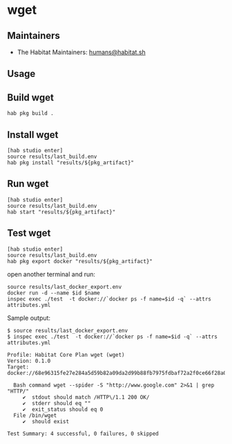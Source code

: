# wget

## Maintainers

* The Habitat Maintainers: <humans@habitat.sh>

## Usage

## Build wget

```
hab pkg build .
```

## Install wget

```
[hab studio enter]
source results/last_build.env
hab pkg install "results/${pkg_artifact}"
```

## Run wget 

```
[hab studio enter]
source results/last_build.env
hab start "results/${pkg_artifact}"
```

## Test wget 

```
[hab studio enter]
source results/last_build.env
hab pkg export docker "results/${pkg_artifact}"
```

open another terminal and run:
```
source results/last_docker_export.env
docker run -d --name $id $name
inspec exec ./test  -t docker://`docker ps -f name=$id -q` --attrs attributes.yml
```

Sample output:
```
$ source results/last_docker_export.env
$ inspec exec ./test  -t docker://`docker ps -f name=$id -q` --attrs attributes.yml

Profile: Habitat Core Plan wget (wget)
Version: 0.1.0
Target:  docker://68e96315fe27e284a5d59b82a09da2d99b88fb7975fdbaf72a2f0ce66f28a0fa

  Bash command wget --spider -S "http://www.google.com" 2>&1 | grep "HTTP/"
     ✔  stdout should match /HTTP\/1.1 200 OK/
     ✔  stderr should eq ""
     ✔  exit_status should eq 0
  File /bin/wget
     ✔  should exist

Test Summary: 4 successful, 0 failures, 0 skipped
```
